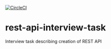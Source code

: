 [![CircleCI](https://circleci.com/gh/Swington/rest-api-interview-task/tree/master.svg?style=svg)](https://circleci.com/gh/Swington/rest-api-interview-task/tree/master)


# rest-api-interview-task
Interview task describing creation of REST API
